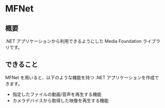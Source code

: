 # MFNet

## 概要

.NET アプリケーションから利用できるようにした Media Foundation ライブラリです。

## できること

MFNet を用いると、以下のような機能を持つ .NET アプリケーションを作成できます。

- 指定したファイルの動画/音声を再生する機能
- カメラデバイスから取得した映像を再生する機能
